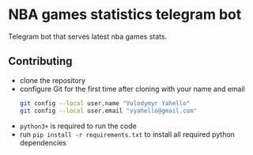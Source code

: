 # NBA games statistics telegram bot
Telegram bot that serves latest nba games stats.

## Contributing

- clone the repository
- configure Git for the first time after cloning with your name and email
  ```bash
  git config --local user.name "Volodymyr Yahello"
  git config --local user.email "vyahello@gmail.com"
  ```
- `python3+` is required to run the code
- run `pip install -r requirements.txt` to install all required python dependencies

